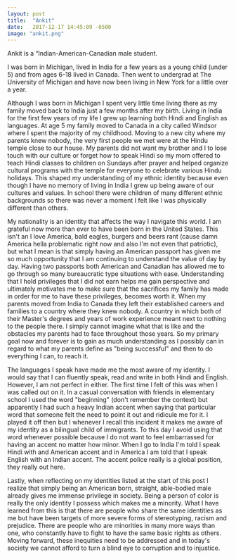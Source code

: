 ```yaml
---
layout: post
title:  "Ankit"
date:   2017-12-17 14:45:09 -0500
image: "ankit.png"
---
```


Ankit is a “Indian-American-Canadian male student.

I was born in Michigan, lived in India for a few years as a young child (under 5) and from ages 6-18 lived in Canada. Then went to undergrad at The University of Michigan and have now been living in New York for a little over a year.

Although I was born in Michigan I spent very little time living there as my family moved back to India just a few months after my birth. Living in India for the first few years of my life I grew up learning both Hindi and English as languages. At age 5 my family moved to Canada in a city called Windsor where I spent the majority of my childhood. Moving to a new city where my parents knew nobody, the very first people we met were at the Hindu temple close to our house. My parents did not want my brother and I to lose touch with our culture or forget how to speak Hindi so my mom offered to teach Hindi classes to children on Sundays after prayer and helped organize cultural programs with the temple for everyone to celebrate various Hindu holidays. This shaped my understanding of my ethnic identity because even though I have no memory of living in India I grew up being aware of our cultures and values. In school there were children of many different ethnic backgrounds so there was never a moment I felt like I was physically different than others.

My nationality is an identity that affects the way I navigate this world. I am grateful now more than ever to have been born in the United States. This isn't an I love America, bald eagles, burgers and beers rant (cause damn America hella problematic right now and also I'm not even that patriotic), but what I mean is that simply having an American passport has given me so much opportunity that I am continuing to understand the value of day by day. Having two passports both American and Canadian has allowed me to go through so many bureaucratic type situations with ease. Understanding that I hold privileges that I did not earn helps me gain perspective and ultimately motivates me to make sure that the sacrifices my family has made in order for me to have these privileges, becomes worth it. When my parents moved from India to Canada they left their established careers and families to a country where they knew nobody. A country in which both of their Master's degrees and years of work experience meant next to nothing to the people there. I simply cannot imagine what that is like and the obstacles my parents had to face throughout those years. So my primary goal now and forever is to gain as much understanding as I possibly can in regard to what my parents define as "being successful" and then to do everything I can, to reach it.

The languages I speak have made me the most aware of my identity. I would say that I can fluently speak, read and write in both Hindi and English. However, I am not perfect in either. The first time I felt of this was when I was called out on it. In a casual conversation with friends in elementary school I used the word "beginning" (don't remember the context) but apparently I had such a heavy Indian accent when saying that particular word that someone felt the need to point it out and ridicule me for it. I played it off then but I whenever I recall this incident it makes me aware of my identity as a bilingual child of immigrants. To this day I avoid using that word whenever possible because I do not want to feel embarrassed for having an accent no matter how minor. When I go to India I'm told I speak Hindi with and American accent and in America I am told that I speak English with an Indian accent. The accent police really is a global position, they really out here.  

Lastly, when reflecting on my identities listed at the start of this post I realize that simply being an American born, straight, able-bodied male already gives me immense privilege in society. Being a person of color is really the only identity I possess which makes me a minority. What I have learned from this is that there are people who share the same identities as me but have been targets of more severe forms of stereotyping, racism and prejudice. There are people who are minorities in many more ways than one, who constantly have to fight to have the same basic rights as others. Moving forward, these inequities need to be addressed and in today's society we cannot afford to turn a blind eye to corruption and to injustice.
